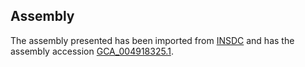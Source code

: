 
Assembly
--------

The assembly presented has been imported from 
[INSDC](http://www.insdc.org) and has the assembly accession
[GCA\_004918325.1](http://www.ebi.ac.uk/ena/data/view/GCA_004918325.1).


